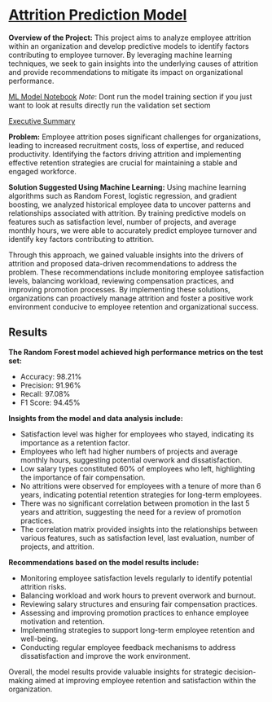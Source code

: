 # [Attrition Prediction Model](https://github.com/Armaanpandy/attrition_prediction_model/tree/main)

**Overview of the Project:**
This project aims to analyze employee attrition within an organization and develop predictive models to identify factors contributing to employee turnover. By leveraging machine learning techniques, we seek to gain insights into the underlying causes of attrition and provide recommendations to mitigate its impact on organizational performance.

[ML Model Notebook](https://github.com/Armaanpandy/attrition_prediction_model/blob/main/attrition_predictor.ipynb)
*Note*: Dont run the model training section if you just want to look at results directly run the validation set sectiom

[Executive Summary](https://github.com/Armaanpandy/attrition_prediction_model/blob/main/Attrition%20Rate%20Model%20Executive%20Summary.pdf)

**Problem:**
Employee attrition poses significant challenges for organizations, leading to increased recruitment costs, loss of expertise, and reduced productivity. Identifying the factors driving attrition and implementing effective retention strategies are crucial for maintaining a stable and engaged workforce.

**Solution Suggested Using Machine Learning:**
Using machine learning algorithms such as Random Forest, logistic regression, and gradient boosting, we analyzed historical employee data to uncover patterns and relationships associated with attrition. By training predictive models on features such as satisfaction level, number of projects, and average monthly hours, we were able to accurately predict employee turnover and identify key factors contributing to attrition.

Through this approach, we gained valuable insights into the drivers of attrition and proposed data-driven recommendations to address the problem. These recommendations include monitoring employee satisfaction levels, balancing workload, reviewing compensation practices, and improving promotion processes. By implementing these solutions, organizations can proactively manage attrition and foster a positive work environment conducive to employee retention and organizational success.

## Results
**The Random Forest model achieved high performance metrics on the test set:**

- Accuracy: 98.21%
- Precision: 91.96%
- Recall: 97.08%
- F1 Score: 94.45%

**Insights from the model and data analysis include:**

- Satisfaction level was higher for employees who stayed, indicating its importance as a retention factor.
- Employees who left had higher numbers of projects and average monthly hours, suggesting potential overwork and dissatisfaction.
- Low salary types constituted 60% of employees who left, highlighting the importance of fair compensation.
- No attritions were observed for employees with a tenure of more than 6 years, indicating potential retention strategies for long-term employees.
- There was no significant correlation between promotion in the last 5 years and attrition, suggesting the need for a review of promotion practices.
- The correlation matrix provided insights into the relationships between various features, such as satisfaction level, last evaluation, number of projects, and attrition.

**Recommendations based on the model results include:**

- Monitoring employee satisfaction levels regularly to identify potential attrition risks.
- Balancing workload and work hours to prevent overwork and burnout.
- Reviewing salary structures and ensuring fair compensation practices.
- Assessing and improving promotion practices to enhance employee motivation and retention.
- Implementing strategies to support long-term employee retention and well-being.
- Conducting regular employee feedback mechanisms to address dissatisfaction and improve the work environment.

Overall, the model results provide valuable insights for strategic decision-making aimed at improving employee retention and satisfaction within the organization.
